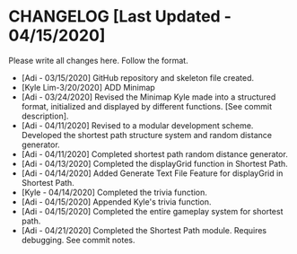 # CHANGELOG [Last Updated - 04/15/2020]
Please write all changes here. Follow the format.

- [Adi - 03/15/2020] GitHub repository and skeleton file created.
- [Kyle Lim-3/20/2020] ADD Minimap
- [Adi - 03/24/2020] Revised the Minimap Kyle made into a structured format, initialized and displayed by different functions. [See commit description].
- [Adi - 04/11/2020] Revised to a modular development scheme. Developed the shortest path structure system and random distance generator.
- [Adi - 04/11/2020] Completed shortest path random distance generator.
- [Adi - 04/13/2020] Completed the displayGrid function in Shortest Path.
- [Adi - 04/14/2020] Added Generate Text File Feature for displayGrid in Shortest Path.
- [Kyle - 04/14/2020] Completed the trivia function.
- [Adi - 04/15/2020] Appended Kyle's trivia function.
- [Adi - 04/15/2020] Completed the entire gameplay system for shortest path.
- [Adi - 04/21/2020] Completed the Shortest Path module. Requires debugging. See commit notes.
